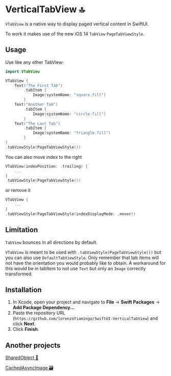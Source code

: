 # VerticalTabView 🔝
`VTabView` is a native way to display paged vertical content in SwiftUI. 

To work it makes use of the new iOS 14 `TabView` `PageTabViewStyle`.

## Usage

Use like any other TabView:

```swift
import VTabView

VTabView {
    Text("The First Tab")
        .tabItem {
            Image(systemName: "square.fill")
        }
    Text("Another Tab")
        .tabItem {
            Image(systemName: "circle.fill")
        }
    Text("The Last Tab")
        .tabItem {
            Image(systemName: "triangle.fill")
        }
}
.tabViewStyle(PageTabViewStyle())
```

You can also move index to the right
```swift
VTabView(indexPosition: .trailing) {
    ...
}
.tabViewStyle(PageTabViewStyle())
```
or remove it
```swift
VTabView {
    ...
}
.tabViewStyle(PageTabViewStyle(indexDisplayMode: .never))
```

## Limitation

`TabView` bounces in all directions by default. 

`VTabView` is meant to be used with `.tabViewStyle(PageTabViewStyle())` but you can also use `DefaultTabViewStyle`. 
Only remember that tab items will not have the orientation you would probably like to obtain. 
A workaround for this would be in tabItem to not use `Text` but only an `Image` correctly transformed.

## Installation

1. In Xcode, open your project and navigate to **File** → **Swift Packages** → **Add Package Dependency...**
2. Paste the repository URL (`https://github.com/lorenzofiamingo/SwiftUI-VerticalTabView`) and click **Next**.
3. Click **Finish**.

## Another projects

[SharedObject 🍱](https://github.com/lorenzofiamingo/SwiftUI-SharedObject)

[CachedAsyncImage 🗃️](https://github.com/lorenzofiamingo/SwiftUI-CachedAsyncImage)
